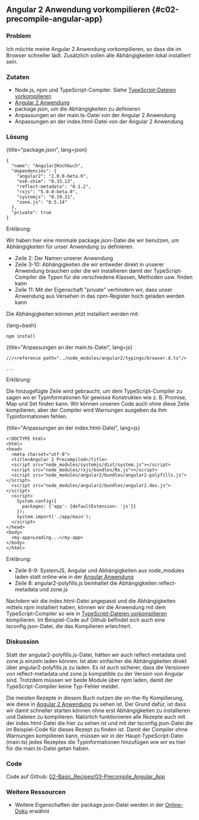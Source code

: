 ## Angular 2 Anwendung vorkompilieren {#c02-precompile-angular-app}

### Problem

Ich möchte meine Angular 2 Anwendung vorkompilieren, so dass die im Browser schneller lädt.
Zusätzlich sollen alle Abhängigkeiten lokal installiert sein.

### Zutaten
* Node.js, npm und TypeScript-Compiler. Siehe [TypeScript-Dateien vorkompilieren](#c01-precompile)
* [Angular 2 Anwendung](#c02-angular-app)
* package.json, um die Abhängigkeiten zu definieren
* Anpassungen an der main.ts-Datei von der Angular 2 Anwendung
* Anpassungen an der index.html-Datei von der Angular 2 Anwendung

### Lösung

{title="package.json", lang=json}
```
{
  "name": "Angular2Kochbuch",
  "dependencies": {
    "angular2": "2.0.0-beta.6",
    "es6-shim": "0.33.13",
    "reflect-metadata": "0.1.2",
    "rxjs": "5.0.0-beta.0",
    "systemjs": "0.19.21",
    "zone.js": "0.5.14"
  },
  "private": true
}
```

Erklärung:

Wir haben hier eine minimale package.json-Datei die wir benutzen, um Abhängigkeiten für unser Anwendung zu definieren.

* Zeile 2: Der Namen unserer Anwendung
* Zeile 3-10: Abhängigkeiten die wir entweder direkt in unserer Anwendung brauchen oder die wir installieren damit der TypeScript-Compiler die Typen für die verschiedene Klassen, Methoden usw. finden kann
* Zeile 11: Mit der Eigenschaft "private" verhindern wir, dass unser Anwendung aus Versehen in das npm-Register hoch geladen werden kann

Die Abhängigkeiten können jetzt installiert werden mit:

{lang=bash}
```
npm install
```

{title="Anpassungen an der main.ts-Datei", lang=js}
```
///<reference path="../node_modules/angular2/typings/browser.d.ts"/>

...
```

Erklärung:

Die hinzugefügte Zeile wird gebraucht, um dem TypeScript-Compiler zu sagen wo er Typinformationen für gewisse Konstrukten wie z. B. Promise, Map und Set finden kann. Wir können unseren Code auch ohne diese Zeile kompilieren, aber der Compiler wird Warnungen ausgeben da ihm Typinformationen fehlen.

{title="Anpassungen an der index.html-Datei", lang=js}
```
<!DOCTYPE html>
<html>
<head>
  <meta charset="utf-8">
  <title>Angular 2 Precompiled</title>
  <script src="node_modules/systemjs/dist/system.js"></script>
  <script src="node_modules/rxjs/bundles/Rx.js"></script>
  <script src="node_modules/angular2/bundles/angular2-polyfills.js"></script>
  <script src="node_modules/angular2/bundles/angular2.dev.js"></script>
  <script>
    System.config({
      packages: {'app': {defaultExtension: 'js'}}
    });
    System.import('./app/main');
  </script>
</head>
<body>
  <my-app>Loading...</my-app>
</body>
</html>
```

Erklärung:

* Zeile 6-9: SystemJS, Angular und Abhängigkeiten aus node\_modules laden statt online wie in der [Angular Anwendung](#c02-angular-app)
* Zeile 8: angular2-polyfills.js beinhaltet die Abhängigkeiten reflect-metadata und zone.js

Nachdem wir die index.html-Datei angepasst und die Abhängigkeiten mittels npm installiert haben, können wir die Anwendung mit dem TypeScript-Compiler so wie in [TypeScript-Dateien vorkompilieren](#c01-precompile) kompilieren. Im Beispiel-Code auf Github befindet sich auch eine tsconfig.json-Datei, die das Kompilieren erleichtert.

### Diskussion

Statt der angular2-polyfills.js-Datei, hätten wir auch reflect-metadata und zone.js einzeln laden können. Ist aber einfacher die Abhängigkeiten direkt über angular2-polyfills.js zu laden. Es ist auch sicherer, dass die Versionen von reflect-metadata und zone.js kompatible zu der Version von Angular sind. Trotzdem müssen wir beide Module über npm laden, damit der TypeScript-Compiler keine Typ-Fehler meldet.

Die meisten Rezepte in diesem Buch nutzen die on-the-fly Kompilierung, wie diese in [Angular 2 Anwendung](#c02-angular-app) zu sehen ist. Der Grund dafür, ist dass wir damit schneller starten können ohne erst Abhängigkeiten zu installieren und Dateien zu kompilieren. Natürlich funktionieren alle Rezepte auch mit der index.html-Datei die hier zu sehen ist und mit der tsconfig.json-Datei die im Beispiel-Code für dieses Rezept zu finden ist. Damit der Compiler ohne Warnungen kompilieren kann, müssen wir in der Haupt-TypeScript-Datei (main.ts) jedes Rezeptes die Typinformationen hinzufügen wie wir es hier für die main.ts-Datei getan haben.

### Code

Code auf Github: [02-Basic\_Recipes/03-Precompile\_Angular\_App](https://github.com/jsperts/angular2_kochbuch_code/tree/master/02-Basic_Recipes/03-Precompile_Angular_App)

### Weitere Ressourcen

* Weitere Eigenschaften der package.json-Datei werden in der [Online-Doku](https://docs.npmjs.com/files/package.json) erwähnt

